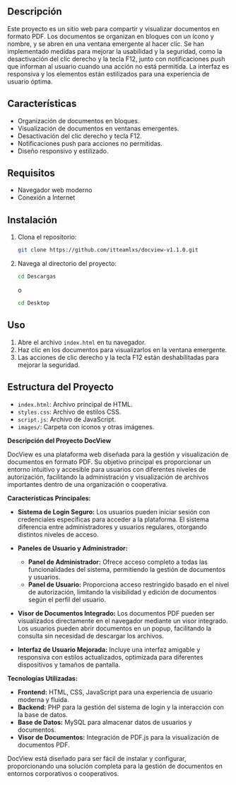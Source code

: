 ## Descripción

Este proyecto es un sitio web para compartir y visualizar documentos en formato PDF. Los documentos se organizan en bloques con un ícono y nombre, y se abren en una ventana emergente al hacer clic. Se han implementado medidas para mejorar la usabilidad y la seguridad, como la desactivación del clic derecho y la tecla F12, junto con notificaciones push que informan al usuario cuando una acción no está permitida. La interfaz es responsiva y los elementos están estilizados para una experiencia de usuario óptima.

## Características

- Organización de documentos en bloques.
- Visualización de documentos en ventanas emergentes.
- Desactivación del clic derecho y tecla F12.
- Notificaciones push para acciones no permitidas.
- Diseño responsivo y estilizado.

## Requisitos

- Navegador web moderno
- Conexión a Internet

## Instalación

1. Clona el repositorio:
    ```sh
    git clone https://github.com/itteamlxs/docview-v1.1.0.git
    ```
2. Navega al directorio del proyecto:
    ```sh
    cd Descargas
    ```
    o

    ```sh
    cd Desktop
    ```

## Uso

1. Abre el archivo `index.html` en tu navegador.
2. Haz clic en los documentos para visualizarlos en la ventana emergente.
3. Las acciones de clic derecho y la tecla F12 están deshabilitadas para mejorar la seguridad.

## Estructura del Proyecto

- `index.html`: Archivo principal de HTML.
- `styles.css`: Archivo de estilos CSS.
- `script.js`: Archivo de JavaScript.
- `images/`: Carpeta con íconos y otras imágenes.
  
**Descripción del Proyecto DocView**

DocView es una plataforma web diseñada para la gestión y visualización de documentos en formato PDF. Su objetivo principal es proporcionar un entorno intuitivo y accesible para usuarios con diferentes niveles de autorización, facilitando la administración y visualización de archivos importantes dentro de una organización o cooperativa.

**Características Principales:**

- **Sistema de Login Seguro:** Los usuarios pueden iniciar sesión con credenciales específicas para acceder a la plataforma. El sistema diferencia entre administradores y usuarios regulares, otorgando distintos niveles de acceso.
  
- **Paneles de Usuario y Administrador:** 
  - **Panel de Administrador:** Ofrece acceso completo a todas las funcionalidades del sistema, permitiendo la gestión de documentos y usuarios.
  - **Panel de Usuario:** Proporciona acceso restringido basado en el nivel de autorización, limitando la visibilidad y edición de documentos según el perfil del usuario.

- **Visor de Documentos Integrado:** Los documentos PDF pueden ser visualizados directamente en el navegador mediante un visor integrado. Los usuarios pueden abrir documentos en un popup, facilitando la consulta sin necesidad de descargar los archivos.

- **Interfaz de Usuario Mejorada:** Incluye una interfaz amigable y responsiva con estilos actualizados, optimizada para diferentes dispositivos y tamaños de pantalla.

**Tecnologías Utilizadas:**

- **Frontend:** HTML, CSS, JavaScript para una experiencia de usuario moderna y fluida.
- **Backend:** PHP para la gestión del sistema de login y la interacción con la base de datos.
- **Base de Datos:** MySQL para almacenar datos de usuarios y documentos.
- **Visor de Documentos:** Integración de PDF.js para la visualización de documentos PDF.

DocView está diseñado para ser fácil de instalar y configurar, proporcionando una solución completa para la gestión de documentos en entornos corporativos o cooperativos.
